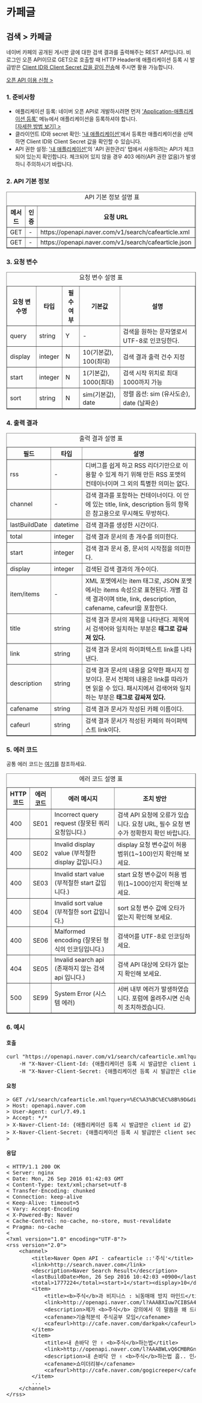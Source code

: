 # 카페글

<html lang="ko">
<head>
    <title>NAVER Developers - 검색 API 카페글 검색 개발가이드</title>
    <meta name="description" content="NAVER Developers - 검색 API 카페글 검색 개발가이드">
</head>
<body>
<div class="con">
    <div class="h_page_area">
        <h2 class="h_page">검색 &gt; 카페글</h2>
    </div>
    <p class="p_desc">
        네이버 카페의 공개된 게시판 글에 대한 검색 결과를 출력해주는 REST API입니다. 비로그인 오픈 API이므로 GET으로 호출할 때 HTTP Header에 애플리케이션 등록 시 발급받은 <a href="https://developers.naver.com/docs/common/apicall" class="color_p2 underline ">Client ID와 Client Secret 값을 같이 전송</a>해 주시면 활용 가능합니다.
    </p>
    <div class="buttons2">
        <a class="btn_b_hi3" href="https://developers.naver.com/apps/#/register?defaultScope=search">오픈 API 이용 신청 &gt;</a>
    </div>
    <h3 class="h_sub">1. 준비사항</h3>
    <ul class="list_type1">
        <li>애플리케이션 등록: 네이버 오픈 API로 개발하시려면 먼저 <a href="https://developers.naver.com/apps/#/register?defaultScope=search" class="color_p2 underline">'Application-애플리케이션
            등록'</a> 메뉴에서 애플리케이션을 등록하셔야 합니다. <br>
            <a href="https://developers.naver.com/docs/common/register" class="color_p2 underline">[자세한 방법 보기] &gt;</a></li>
        <li>클라이언트 ID와 secret 확인: <a href="/appinfo" class="color_p2 underline">'내 애플리케이션'</a>에서 등록한 애플리케이션을 선택하면 Client
            ID와 Client Secret 값을 확인할 수 있습니다.
        </li>
        <li>API 권한 설정: <a href="/appinfo" class="color_p2 underline">'내 애플리케이션'</a>의 'API 권한관리' 탭에서 사용하려는 API가 체크되어 있는지
            확인합니다. 체크되어 있지 않을 경우 403 에러(API 권한 없음)가 발생하니 주의하시기 바랍니다.
        </li>
    </ul>
    <h3 class="h_sub">2. API 기본 정보</h3>
    <table border="1" class="tbl_h">
        <caption><span class="blind">API 기본 정보 설명 표</span></caption>
        <colgroup>
            <col>
            <col>
            <col style="width:40%">
            <col>
        </colgroup>
        <thead>
        <tr>
            <th scope="col">메서드</th>
            <th scope="col">인증</th>
            <th scope="col">요청 URL</th>
            <th scope="col">출력 포맷</th>
        </tr>
        </thead>
        <tbody>
        <tr>
            <td class="center">GET</td>
            <td class="center">-</td>
            <td class="left">https://openapi.naver.com/v1/search/cafearticle.xml</td>
            <td class="center">XML</td>
        </tr>
        <tr>
            <td class="center">GET</td>
            <td class="center">-</td>
            <td class="left">https://openapi.naver.com/v1/search/cafearticle.json</td>
            <td class="center"><em class="color_p3">JSON</em></td>
        </tr>
        </tbody>
    </table>
    <h3 class="h_sub">3. 요청 변수</h3>
    <table border="1" class="tbl_h">
        <caption><span class="blind">요청 변수 설명 표</span></caption>
        <colgroup>
            <col>
            <col>
            <col>
            <col>
            <col style="width:40%">
        </colgroup>
        <thead>
        <tr>
            <th scope="col">요청 변수명</th>
            <th scope="col">타입</th>
            <th scope="col">필수 여부</th>
            <th scope="col">기본값</th>
            <th scope="col">설명</th>
        </tr>
        </thead>
        <tbody>
        <tr>
            <td class="center">query</td>
            <td class="center">string</td>
            <td class="center">Y</td>
            <td class="center">-</td>
            <td class="left">검색을 원하는 문자열로서 UTF-8로 인코딩한다.</td>
        </tr>
        <tr>
            <td class="center">display</td>
            <td class="center">integer</td>
            <td class="center">N</td>
            <td class="center">10(기본값), 100(최대)</td>
            <td class="left">검색 결과 출력 건수 지정</td>
        </tr>
        <tr>
            <td class="center">start</td>
            <td class="center">integer</td>
            <td class="center">N</td>
            <td class="center">1(기본값), 1000(최대)</td>
            <td class="left">검색 시작 위치로 최대 1000까지 가능</td>
        </tr>
        <tr>
            <td class="center">sort</td>
            <td class="center">string</td>
            <td class="center">N</td>
            <td class="center">sim(기본값), date</td>
            <td class="left">정렬 옵션: sim (유사도순), date (날짜순)</td>
        </tr>
        </tbody>
    </table>
    <h3 class="h_sub">4. 출력 결과</h3>
    <table border="1" class="tbl_h">
        <caption><span class="blind">출력 결과 설명 표</span></caption>
        <colgroup>
            <col>
            <col>
            <col style="width:60%">
        </colgroup>
        <thead>
        <tr>
            <th scope="col">필드</th>
            <th scope="col">타입</th>
            <th scope="col">설명</th>
        </tr>
        </thead>
        <tbody>
        <tr>
            <td class="center">rss</td>
            <td class="center">-</td>
            <td class="left">디버그를 쉽게 하고 RSS 리더기만으로 이용할 수 있게 하기 위해 만든 RSS 포맷의 컨테이너이며 그 외의 특별한 의미는 없다.</td>
        </tr>
        <tr>
            <td class="center">channel</td>
            <td class="center">-</td>
            <td class="left">검색 결과를 포함하는 컨테이너이다. 이 안에 있는 title, link, description 등의 항목은 참고용으로 무시해도 무방하다.</td>
        </tr>
        <tr>
            <td class="center">lastBuildDate</td>
            <td class="center">datetime</td>
            <td class="left">검색 결과를 생성한 시간이다.</td>
        </tr>
        <tr>
            <td class="center">total</td>
            <td class="center">integer</td>
            <td class="left">검색 결과 문서의 총 개수를 의미한다.</td>
        </tr>
        <tr>
            <td class="center">start</td>
            <td class="center">integer</td>
            <td class="left">검색 결과 문서 중, 문서의 시작점을 의미한다.</td>
        </tr>
        <tr>
            <td class="center">display</td>
            <td class="center">integer</td>
            <td class="left">검색된 검색 결과의 개수이다.</td>
        </tr>
        <tr>
            <td class="center">item/items</td>
            <td class="center">-</td>
            <td class="left">XML 포멧에서는 item 태그로, JSON 포멧에서는 items 속성으로 표현된다. 개별 검색 결과이며 title, link, description, cafename, cafeurl을 포함한다.</td>
        </tr>
        <tr>
            <td class="center">title</td>
            <td class="center">string</td>
            <td class="left">검색 결과 문서의 제목을 나타낸다. 제목에서 검색어와 일치하는 부분은 <strong>태그로 감싸져 있다.</strong></td>
        </tr>
        <tr>
            <td class="center">link</td>
            <td class="center">string</td>
            <td class="left">검색 결과 문서의 하이퍼텍스트 link를 나타낸다.</td>
        </tr>
        <tr>
            <td class="center">description</td>
            <td class="center">string</td>
            <td class="left">검색 결과 문서의 내용을 요약한 패시지 정보이다. 문서 전체의 내용은 link를 따라가면 읽을 수 있다. 패시지에서 검색어와 일치하는 부분은 <strong>태그로
                감싸져 있다.</strong></td>
        </tr>
        <tr>
            <td class="center">cafename</td>
            <td class="center">string</td>
            <td class="left">검색 결과 문서가 작성된 카페 이름이다.</td>
        </tr>
        <tr>
            <td class="center">cafeurl</td>
            <td class="center">string</td>
            <td class="left">검색 결과 문서가 적성된 카페의 하이퍼텍스트 link이다.</td>
        </tr>
        </tbody>
    </table>
    <h3 class="h_sub">5. 에러 코드 </h3>
    <div class="p_desc"> 공통 에러 코드는 <a href="/docs/common/common_error" class="color_p2 underline">여기</a>를 참조하세요.</div>
    <table border="1" class="tbl_h">
        <caption><span class="blind">에러 코드 설명 표</span></caption>
        <colgroup>
            <col style="width:10%">
            <col style="width:10%">
            <col>
            <col>
        </colgroup>
        <thead>
        <tr>
            <th scope="col">HTTP 코드</th>
            <th scope="col">에러 코드</th>
            <th scope="col">에러 메시지</th>
            <th scope="col">조치 방안</th>
        </tr>
        </thead>
        <tbody>
        <tr>
            <td class="center color_p3">400</td>
            <td class="center">SE01</td>
            <td class="left">Incorrect query request (잘못된 쿼리 요청입니다.)</td>
            <td class="left">검색 API 요청에 오류가 있습니다. 요청 URL, 필수 요청 변수가 정확한지 확인 바랍니다.</td>
        </tr>
        <tr>
            <td class="center color_p3">400</td>
            <td class="center">SE02</td>
            <td class="left">Invalid display value (부적절한 display 값입니다.)</td>
            <td class="left">display 요청 변수값이 허용 범위(1~100)인지 확인해 보세요.</td>
        </tr>
        <tr>
            <td class="center color_p3">400</td>
            <td class="center">SE03</td>
            <td class="left">Invalid start value (부적절한 start 값입니다.)</td>
            <td class="left">start 요청 변수값이 허용 범위(1~1000)인지 확인해 보세요.</td>
        </tr>
        <tr>
            <td class="center color_p3">400</td>
            <td class="center">SE04</td>
            <td class="left">Invalid sort value (부적절한 sort 값입니다.)</td>
            <td class="left">sort 요청 변수 값에 오타가 없는지 확인해 보세요.</td>
        </tr>
        <tr>
            <td class="center color_p3">400</td>
            <td class="center">SE06</td>
            <td class="left">Malformed encoding (잘못된 형식의 인코딩입니다.)</td>
            <td class="left">검색어를 UTF-8로 인코딩하세요.</td>
        </tr>
        <tr>
            <td class="center color_p3">404</td>
            <td class="center">SE05</td>
            <td class="left">Invalid search api (존재하지 않는 검색 api 입니다.)</td>
            <td class="left">검색 API 대상에 오타가 없는지 확인해 보세요.</td>
        </tr>
        <tr>
            <td class="center color_p3">500</td>
            <td class="center">SE99</td>
            <td class="left">System Error (시스템 에러)</td>
            <td class="left">서버 내부 에러가 발생하였습니다. 포럼에 올려주시면 신속히 조치하겠습니다.</td>
        </tr>
        </tbody>
    </table>
    <h3 class="h_sub">6. 예시 </h3>
    <h4 class="h_subsub">호출</h4>
    <div class="code_area">
<pre class="prettyprint">
curl "https://openapi.naver.com/v1/search/cafearticle.xml?query=%EC%A3%BC%EC%8B%9D&display=10&start=1&sort=sim" \
    -H "X-Naver-Client-Id: {애플리케이션 등록 시 발급받은 client id 값}" \
    -H "X-Naver-Client-Secret: {애플리케이션 등록 시 발급받은 client secret 값}" -v
</pre>
    </div>
    <h4 class="h_subsub">요청</h4>
    <div class="code_area">
<pre class="prettyprint">
> GET /v1/search/cafearticle.xml?query=%EC%A3%BC%EC%8B%9D&display=10&start=1&sort=sim HTTP/1.1
> Host: openapi.naver.com
> User-Agent: curl/7.49.1
> Accept: */*
> X-Naver-Client-Id: {애플리케이션 등록 시 발급받은 client id 값}
> X-Naver-Client-Secret: {애플리케이션 등록 시 발급받은 client secret 값}
>
</pre>
    </div>
    <h4 class="h_subsub">응답</h4>
    <div class="code_area">
<pre class="prettyprint">
< HTTP/1.1 200 OK
< Server: nginx
< Date: Mon, 26 Sep 2016 01:42:03 GMT
< Content-Type: text/xml;charset=utf-8
< Transfer-Encoding: chunked
< Connection: keep-alive
< Keep-Alive: timeout=5
< Vary: Accept-Encoding
< X-Powered-By: Naver
< Cache-Control: no-cache, no-store, must-revalidate
< Pragma: no-cache
<
&lt;?xml version=&quot;1.0&quot; encoding=&quot;UTF-8&quot;?&gt;
&lt;rss version=&quot;2.0&quot;&gt;
    &lt;channel&gt;
        &lt;title&gt;Naver Open API - cafearticle ::'&#xc8fc;&#xc2dd;'&lt;/title&gt;
        &lt;link&gt;http://search.naver.com&lt;/link&gt;
        &lt;description&gt;Naver Search Result&lt;/description&gt;
        &lt;lastBuildDate&gt;Mon, 26 Sep 2016 10:42:03 +0900&lt;/lastBuildDate&gt;
        &lt;total&gt;1777224&lt;/total&gt;&lt;start&gt;1&lt;/start&gt;&lt;display&gt;10&lt;/display&gt;
        &lt;item&gt;
            &lt;title&gt;&lt;b&gt;&#xc8fc;&#xc2dd;&lt;/b&gt;&#xacfc; &#xbe44;&#xc9c0;&#xb2c8;&#xc2a4; : &#xb1cc;&#xb3d9;&#xb9e4;&#xb9e4; &#xbc29;&#xc9c0; &#xb9c8;&#xc778;&#xb4dc;&lt;/title&gt;
            &lt;link&gt;http://openapi.naver.com/l?AAABXIuw7CIBSA4ac5jE24WRgYuNjVicWNtKc2QbQiNvHtxeQfvvyvD9avgbMHy8H5P5QDHchWcTVbaztwC2zqzWnF4ZEOrMP8LH0sqeY95a6TlqQZKkahpKCMa6VIMZd4vEMqEZjLdArXeyzyhsvoNVUWePgBHZyF5XwAAAA=&lt;/link&gt;
            &lt;description&gt;&#xc81c;&#xac00; &lt;b&gt;&#xc8fc;&#xc2dd;&lt;/b&gt; &#xac15;&#xc758;&#xc5d0;&#xc11c; &#xc774; &#xb9d0;&#xc500;&#xc744; &#xc65c; &#xb4dc;&#xb9ac;&#xb294;&#xac00;?&lt;b&gt;&#xc8fc;&#xc2dd;&lt;/b&gt;&#xc744; &#xbe44;&#xc9c0;&#xb2c8;&#xc2a4;&#xb85c; &#xc0dd;&#xac01;&#xd558;&#xc2dc;&#xba74; &#xbcf4;&#xc2dc;&#xb294; &#xc2dc;&#xc57c;&#xac00; &#xb2ec;&#xb77c;&#xc9c0;&#xae30; &#xb54c;&#xbb38;&#xc5d0; &#xadf8;&#xb807;&#xc2b5;&#xb2c8;&#xb2e4;&#xc55e;&#xc11c; &#xb9d0;&#xd55c; &#xc790;&#xc601;&#xc5c5;&#xc5d0; &#xc2e4;&#xd328;&#xd55c; &#xbd84;&#xb4e4;&#xc740; &#xb2e4;&#xc591;&#xd55c; &#xc694;&#xc778;&#xb4e4;&#xc774; &#xc788;&#xaca0;&#xc9c0;&#xb9cc; &#xacb0;&#xad6d; &#xc2dc;&#xc7a5; &#xacbd;&#xc7c1;&#xc5d0;&#xc11c; &#xbc00;&#xb824; &#xbb38;&#xc744; &#xb2eb;&#xb294;... &lt;/description&gt;
            &lt;cafename&gt;&#xae30;&#xc220;&#xc801;&#xbd84;&#xc11d; &#xc8fc;&#xc2dd;&#xacf5;&#xbd80; &#xbaa8;&#xc784;&lt;/cafename&gt;
            &lt;cafeurl&gt;http://cafe.naver.com/darkpak&lt;/cafeurl&gt;
        &lt;/item&gt;
        &lt;item&gt;
            &lt;title&gt;&#xb0b4; &#xc190;&#xbc14;&#xb2e5; &#xc548; &#x270c; &lt;b&gt;&#xc8fc;&#xc2dd;&lt;/b&gt;&#xd558;&#xb294;&#xbc95;&lt;/title&gt;
            &lt;link&gt;http://openapi.naver.com/l?AAABWLvQ6CMBRGn+Z2JPYHbYcOLdXNRBInt6ZeCokINAWiT29NvuGck3zLiumj4dyA4WCbP0gLypE+Yaf7nGfgBtilLPgOq7ffMFVhGkuIUxxCQpwxFauZIFlTcRKyFpRxJSUZ9ReYPfjhddyW26quke/yTs2jLYfdPVvg7gfltbj+ggAAAA==&lt;/link&gt;
            &lt;description&gt;&#xb0b4; &#xc190;&#xbc14;&#xb2e5; &#xc548; &#x270c; &lt;b&gt;&#xc8fc;&#xc2dd;&lt;/b&gt;&#xd558;&#xb294;&#xbc95; &#xd760;.. &#xc778;&#xc0ac; &#xba3c;&#xc800;&#xb4dc;&#xb9b4;&#xac8c;&#xc694;&#xc800;&#xb294; &#xd55c;&#xad6d;&#xc790;&#xc0b0;&#xad00;&#xb9ac;&#xbcf8;&#xbd80;&#xc5d0;&#xc11c;&lt;b&gt;&#xc8fc;&#xc2dd;&lt;/b&gt;&#xd558;&#xb294;&#xbc95; &#xc0c1;&#xb2f4;&#xbc1b;&#xace0; &#xc628; &#xcc98;&#xc790;&#xc785;&#xb2c8;&#xb2e4;. &#xc5c4;&#xb9c8;&#xaed8;&#xc11c;&#xb294; &#xc544;&#xc9c1; &#xb098;&#xc774;&#xb3c4; &#xc5b4;&#xb9b0;&#xb370;&lt;b&gt;&#xc8fc;&#xc2dd;&lt;/b&gt;&#xd558;&#xba74; &#xc880; &#xbd80;&#xb2f4;&#xc2a4;&#xb7fd;&#xc9c0; &#xc54a;&#xb0d0; &#xb2e4;&#xb978; &#xac83;&#xb3c4; &#xc54c;&#xc544;&#xbcf4;&#xb77c;&#xace0; &#xd558;&#xc168;&#xc5b4;&#xc694;&uuml; &#xbb50;... &lt;/description&gt;
            &lt;cafename&gt;&#xc1fc;&#xbbf8;&#xb354;&#xb9ac;&#xbdf0;&lt;/cafename&gt;
            &lt;cafeurl&gt;http://cafe.naver.com/gogicreeper&lt;/cafeurl&gt;
        &lt;/item&gt;
        ...
    &lt;/channel&gt;
&lt;/rss&gt;
    </channel>
    </rss>
</pre>
    </div>
    <br>
    <br>
    <br>
    <br>
</div>
</body>
</html>